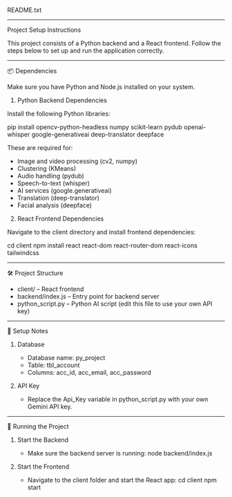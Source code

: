 README.txt

---

Project Setup Instructions

This project consists of a Python backend and a React frontend. Follow the steps below to set up and run the application correctly.

---

📦 Dependencies

Make sure you have Python and Node.js installed on your system.

1. Python Backend Dependencies

Install the following Python libraries:

pip install opencv-python-headless numpy scikit-learn pydub openai-whisper google-generativeai deep-translator deepface

These are required for:

- Image and video processing (cv2, numpy)
- Clustering (KMeans)
- Audio handling (pydub)
- Speech-to-text (whisper)
- AI services (google.generativeai)
- Translation (deep-translator)
- Facial analysis (deepface)

2. React Frontend Dependencies

Navigate to the client directory and install frontend dependencies:

cd client
npm install react react-dom react-router-dom react-icons tailwindcss

---

🛠 Project Structure

- client/ – React frontend
- backend/index.js – Entry point for backend server
- python_script.py – Python AI script (edit this file to use your own API key)

---

📌 Setup Notes

1. Database
   - Database name: py_project
   - Table: tbl_account
   - Columns: acc_id, acc_email, acc_password

2. API Key
   - Replace the Api_Key variable in python_script.py with your own Gemini API key.

---

🚀 Running the Project

1. Start the Backend
   - Make sure the backend server is running:
     node backend/index.js

2. Start the Frontend
   - Navigate to the client folder and start the React app:
     cd client
     npm start
